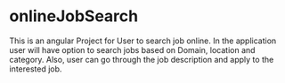# onlineJobSearch
This is an angular Project for User to  search job online. In the application user will have option to search jobs based on Domain, location and category. Also, user can go through the job description and apply to the interested job.
